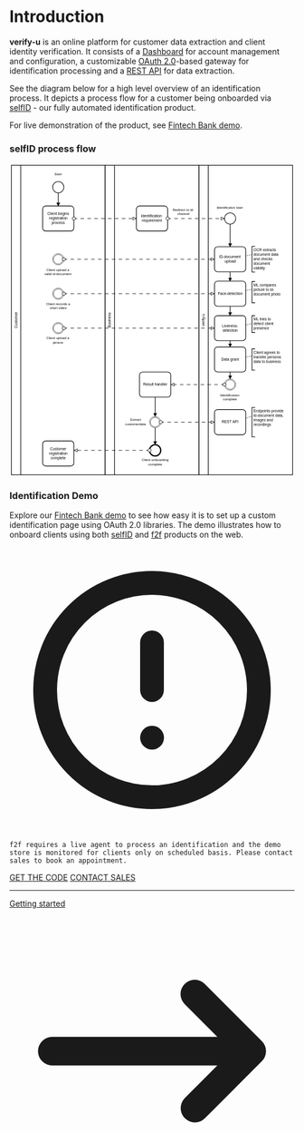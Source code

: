# Introduction

**verify-u** is an online platform for customer data extraction and client identity verification.
It consists of a [Dashboard](https://app.verify-u.com) for account management and configuration, 
a customizable [OAuth 2.0](https://oauth.net/2/)-based gateway for identification processing 
and a [REST API](https://en.wikipedia.org/wiki/Representational_state_transfer) for data extraction. 

See the diagram below for a high level overview of an identification process. It depicts a process flow for a customer being onboarded via [selfID](https://www.verify-u.com/verify-u-selfid) - our fully automated identification product. 

For live demonstration of the product, see [Fintech Bank demo](#identification-demo).  

### selfID process flow

<div class="flex">
<svg xmlns="http://www.w3.org/2000/svg" xmlns:xlink="http://www.w3.org/1999/xlink" width="912"viewBox="154 74 912 1000" version="1.1"><defs><marker id="sequenceflow-end-white-black-7s7w560c85m78tvmefoewk380" viewBox="0 0 20 20" refX="11" refY="10" markerWidth="10" markerHeight="10" orient="auto"><path d="M 1 5 L 11 10 L 1 15 Z" style="fill: black; stroke-width: 1px; stroke-linecap: round; stroke-dasharray: 10000, 1; stroke: black;"/></marker><marker id="messageflow-end-white-black-7s7w560c85m78tvmefoewk380" viewBox="0 0 20 20" refX="8.5" refY="5" markerWidth="20" markerHeight="20" orient="auto"><path d="m 1 5 l 0 -3 l 7 3 l -7 3 z" style="fill: white; stroke-width: 1px; stroke-linecap: butt; stroke-dasharray: 10000, 1; stroke: black;"/></marker><marker id="messageflow-start-white-black-7s7w560c85m78tvmefoewk380" viewBox="0 0 20 20" refX="6" refY="6" markerWidth="20" markerHeight="20" orient="auto"><circle cx="6" cy="6" r="3.5" style="fill: white; stroke-width: 1px; stroke-linecap: round; stroke-dasharray: 10000, 1; stroke: black;"/></marker></defs><g class="djs-group"><g class="djs-element djs-shape" data-element-id="Participant_0uwsw2l" style="display: block;" transform="matrix(1 0 0 1 160 80)"><g class="djs-visual"><rect x="0" y="0" width="300" height="988" rx="0" ry="0" style="stroke: black; stroke-width: 2px; fill: white; fill-opacity: 0.95;"/><polyline points="30,0 30,988 " style="fill: none; stroke: black; stroke-width: 2px;"/><text lineHeight="1.2" class="djs-label" style="font-family: Arial, sans-serif; font-size: 12px; font-weight: normal; fill: black;" transform="matrix(-1.83697e-16 -1 1 -1.83697e-16 0 988)"><tspan x="467.984375" y="18.6">Customer</tspan></text></g><rect x="-6" y="-6" width="312" height="1000" class="djs-outline" style="fill: none;"/><rect class="djs-hit djs-hit-click-stroke" x="0" y="0" width="300" height="988" style="fill: none; stroke-opacity: 0; stroke: white; stroke-width: 15px;"/><rect class="djs-hit djs-hit-all" x="0" y="0" width="30" height="988" style="fill: none; stroke-opacity: 0; stroke: white; stroke-width: 15px;"/></g><g class="djs-children"><g class="djs-group"><g class="djs-element djs-connection" data-element-id="Flow_1xtunqs" style="display: block;"><g class="djs-visual"><path d="m  310,168L310,210 " style="fill: none; stroke-width: 2px; stroke: black; stroke-linejoin: round; marker-end: url('#sequenceflow-end-white-black-7s7w560c85m78tvmefoewk380');"/></g><polyline points="310,168 310,210 " class="djs-hit djs-hit-stroke" style="fill: none; stroke-opacity: 0; stroke: white; stroke-width: 15px;"/><rect x="304" y="162" width="12" height="54" class="djs-outline" style="fill: none;"/></g></g><g class="djs-group"><g class="djs-element djs-shape" data-element-id="Activity_0n7xjat" style="display: block;" transform="matrix(1 0 0 1 260 210)"><g class="djs-visual"><rect x="0" y="0" width="100" height="80" rx="10" ry="10" style="stroke: black; stroke-width: 2px; fill: white; fill-opacity: 0.95;"/><text lineHeight="1.2" class="djs-label" style="font-family: Arial, sans-serif; font-size: 12px; font-weight: normal; fill: black;"><tspan x="15.3125" y="29.200000000000003">Client begins </tspan><tspan x="20.65625" y="43.6">registration </tspan><tspan x="28.984375" y="58">process</tspan></text></g><rect class="djs-hit djs-hit-all" x="0" y="0" width="100" height="80" style="fill: none; stroke-opacity: 0; stroke: white; stroke-width: 15px;"/><rect x="-6" y="-6" width="112" height="92" class="djs-outline" style="fill: none;"/></g></g><g class="djs-group"><g class="djs-element djs-shape" data-element-id="StartEvent_17sjvnz" style="display: block;" transform="matrix(1 0 0 1 292 132)"><g class="djs-visual"><circle cx="18" cy="18" r="18" style="stroke: black; stroke-width: 2px; fill: white; fill-opacity: 0.95;"/></g><rect class="djs-hit djs-hit-all" x="0" y="0" width="36" height="36" style="fill: none; stroke-opacity: 0; stroke: white; stroke-width: 15px;"/><rect x="-6" y="-6" width="48" height="48" class="djs-outline" style="fill: none;"/></g></g><g class="djs-group"><g class="djs-element djs-shape" data-element-id="Event_0kxicru" style="display: block;" transform="matrix(1 0 0 1 292 582)"><g class="djs-visual"><circle cx="18" cy="18" r="18" style="stroke: black; stroke-width: 1px; fill: white; fill-opacity: 0.95;"/><circle cx="18" cy="18" r="15" style="stroke: black; stroke-width: 1px; fill: none;"/></g><rect class="djs-hit djs-hit-all" x="0" y="0" width="36" height="36" style="fill: none; stroke-opacity: 0; stroke: white; stroke-width: 15px;"/><rect x="-6" y="-6" width="48" height="48" class="djs-outline" style="fill: none;"/></g></g><g class="djs-group"><g class="djs-element djs-shape" data-element-id="Event_1uc6sbt" style="display: block;" transform="matrix(1 0 0 1 292 472)"><g class="djs-visual"><circle cx="18" cy="18" r="18" style="stroke: black; stroke-width: 1px; fill: white; fill-opacity: 0.95;"/><circle cx="18" cy="18" r="15" style="stroke: black; stroke-width: 1px; fill: none;"/></g><rect class="djs-hit djs-hit-all" x="0" y="0" width="36" height="36" style="fill: none; stroke-opacity: 0; stroke: white; stroke-width: 15px;"/><rect x="-6" y="-6" width="48" height="48" class="djs-outline" style="fill: none;"/></g></g><g class="djs-group"><g class="djs-element djs-shape" data-element-id="Event_0c4m8jg" style="display: block;" transform="matrix(1 0 0 1 292 362)"><g class="djs-visual"><circle cx="18" cy="18" r="18" style="stroke: black; stroke-width: 1px; fill: white; fill-opacity: 0.95;"/><circle cx="18" cy="18" r="15" style="stroke: black; stroke-width: 1px; fill: none;"/></g><rect class="djs-hit djs-hit-all" x="0" y="0" width="36" height="36" style="fill: none; stroke-opacity: 0; stroke: white; stroke-width: 15px;"/><rect x="-6" y="-6" width="48" height="48" class="djs-outline" style="fill: none;"/></g></g><g class="djs-group"><g class="djs-element djs-shape" data-element-id="Activity_1fkkra0" style="display: block;" transform="matrix(1 0 0 1 260 960)"><g class="djs-visual"><rect x="0" y="0" width="100" height="80" rx="10" ry="10" style="stroke: black; stroke-width: 2px; fill: white; fill-opacity: 0.95;"/><text lineHeight="1.2" class="djs-label" style="font-family: Arial, sans-serif; font-size: 12px; font-weight: normal; fill: black;"><tspan x="23.984375" y="29.200000000000003">Customer </tspan><tspan x="20.65625" y="43.6">registration </tspan><tspan x="25.484375" y="58">complete</tspan></text></g><rect class="djs-hit djs-hit-all" x="0" y="0" width="100" height="80" style="fill: none; stroke-opacity: 0; stroke: white; stroke-width: 15px;"/><rect x="-6" y="-6" width="112" height="92" class="djs-outline" style="fill: none;"/></g></g></g></g><g class="djs-group"><g class="djs-element djs-shape" data-element-id="Participant_1jgq7z2" style="display: block;" transform="matrix(1 0 0 1 760 80)"><g class="djs-visual"><rect x="0" y="0" width="300" height="988" rx="0" ry="0" style="stroke: black; stroke-width: 2px; fill: white; fill-opacity: 0.95;"/><polyline points="30,0 30,988 " style="fill: none; stroke: black; stroke-width: 2px;"/><text lineHeight="1.2" class="djs-label" style="font-family: Arial, sans-serif; font-size: 12px; font-weight: normal; fill: black;" transform="matrix(-1.83697e-16 -1 1 -1.83697e-16 0 988)"><tspan x="474.6640625" y="18.6">verify-u</tspan></text></g><rect x="-6" y="-6" width="312" height="1000" class="djs-outline" style="fill: none;"/><rect class="djs-hit djs-hit-click-stroke" x="0" y="0" width="300" height="988" style="fill: none; stroke-opacity: 0; stroke: white; stroke-width: 15px;"/><rect class="djs-hit djs-hit-all" x="0" y="0" width="30" height="988" style="fill: none; stroke-opacity: 0; stroke: white; stroke-width: 15px;"/></g><g class="djs-children"><g class="djs-group"><g class="djs-element djs-shape" data-element-id="TextAnnotation_0852v9d" style="display: block;" transform="matrix(1 0 0 1 930 666)"><g class="djs-visual"><rect x="0" y="0" width="100" height="68" rx="0" ry="0" style="stroke: none; stroke-width: 2px; fill: none;"/><path d="m 0, 0 m 10,0 l -10,0 l 0,68 l 10,0" style="fill: none; stroke-width: 2px; stroke: black;"/><text lineHeight="1.2" class="djs-label" style="font-family: Arial, sans-serif; font-size: 12px; font-weight: normal; fill: black;"><tspan x="5" y="15.799999999999999">Client agrees to</tspan><tspan x="5" y="30.199999999999996">transfer persona</tspan><tspan x="5" y="44.599999999999994">data to business</tspan></text></g><rect class="djs-hit djs-hit-all" x="0" y="0" width="100" height="68" style="fill: none; stroke-opacity: 0; stroke: white; stroke-width: 15px;"/><rect x="-6" y="-6" width="112" height="80" class="djs-outline" style="fill: none;"/></g></g><g class="djs-group"><g class="djs-element djs-shape" data-element-id="TextAnnotation_19982ir" style="display: block;" transform="matrix(1 0 0 1 930 560)"><g class="djs-visual"><rect x="0" y="0" width="100" height="54" rx="0" ry="0" style="stroke: none; stroke-width: 2px; fill: none;"/><path d="m 0, 0 m 10,0 l -10,0 l 0,54 l 10,0" style="fill: none; stroke-width: 2px; stroke: black;"/><text lineHeight="1.2" class="djs-label" style="font-family: Arial, sans-serif; font-size: 12px; font-weight: normal; fill: black;"><tspan x="5" y="15.799999999999999">ML tries to </tspan><tspan x="5" y="30.199999999999996">detect client </tspan><tspan x="5" y="44.599999999999994">presence</tspan></text></g><rect class="djs-hit djs-hit-all" x="0" y="0" width="100" height="54" style="fill: none; stroke-opacity: 0; stroke: white; stroke-width: 15px;"/><rect x="-6" y="-6" width="112" height="66" class="djs-outline" style="fill: none;"/></g></g><g class="djs-group"><g class="djs-element djs-shape" data-element-id="TextAnnotation_0vfysvn" style="display: block;" transform="matrix(1 0 0 1 930 339)"><g class="djs-visual"><rect x="0" y="0" width="100" height="82" rx="0" ry="0" style="stroke: none; stroke-width: 2px; fill: none;"/><path d="m 0, 0 m 10,0 l -10,0 l 0,82 l 10,0" style="fill: none; stroke-width: 2px; stroke: black;"/><text lineHeight="1.2" class="djs-label" style="font-family: Arial, sans-serif; font-size: 12px; font-weight: normal; fill: black;"><tspan x="5" y="15.799999999999999">OCR extracts </tspan><tspan x="5" y="30.199999999999996">document data </tspan><tspan x="5" y="44.599999999999994">and checks </tspan><tspan x="5" y="58.99999999999999">document </tspan><tspan x="5" y="73.39999999999999">validity</tspan></text></g><rect class="djs-hit djs-hit-all" x="0" y="0" width="100" height="82" style="fill: none; stroke-opacity: 0; stroke: white; stroke-width: 15px;"/><rect x="-6" y="-6" width="112" height="94" class="djs-outline" style="fill: none;"/></g></g><g class="djs-group"><g class="djs-element djs-shape" data-element-id="TextAnnotation_0ax3fnw" style="display: block;" transform="matrix(1 0 0 1 930 853)"><g class="djs-visual"><rect x="0" y="0" width="110" height="94" rx="0" ry="0" style="stroke: none; stroke-width: 2px; fill: none;"/><path d="m 0, 0 m 10,0 l -10,0 l 0,94 l 10,0" style="fill: none; stroke-width: 2px; stroke: black;"/><text lineHeight="1.2" class="djs-label" style="font-family: Arial, sans-serif; font-size: 12px; font-weight: normal; fill: black;"><tspan x="5" y="15.799999999999999">Endpoints provide</tspan><tspan x="5" y="30.199999999999996">id-document data,</tspan><tspan x="5" y="44.599999999999994">images and </tspan><tspan x="5" y="58.99999999999999">recordings</tspan></text></g><rect class="djs-hit djs-hit-all" x="0" y="0" width="110" height="94" style="fill: none; stroke-opacity: 0; stroke: white; stroke-width: 15px;"/><rect x="-6" y="-6" width="122" height="106" class="djs-outline" style="fill: none;"/></g></g><g class="djs-group"><g class="djs-element djs-shape" data-element-id="TextAnnotation_0276bgt" style="display: block;" transform="matrix(1 0 0 1 930 451)"><g class="djs-visual"><rect x="0" y="0" width="100" height="68" rx="0" ry="0" style="stroke: none; stroke-width: 2px; fill: none;"/><path d="m 0, 0 m 10,0 l -10,0 l 0,68 l 10,0" style="fill: none; stroke-width: 2px; stroke: black;"/><text lineHeight="1.2" class="djs-label" style="font-family: Arial, sans-serif; font-size: 12px; font-weight: normal; fill: black;"><tspan x="5" y="15.799999999999999">ML compares </tspan><tspan x="5" y="30.199999999999996">picture to id-</tspan><tspan x="5" y="44.599999999999994">document photo</tspan></text></g><rect class="djs-hit djs-hit-all" x="0" y="0" width="100" height="68" style="fill: none; stroke-opacity: 0; stroke: white; stroke-width: 15px;"/><rect x="-6" y="-6" width="112" height="80" class="djs-outline" style="fill: none;"/></g></g><g class="djs-group"><g class="djs-element djs-connection" data-element-id="Flow_0f7vxmz" style="display: block;"><g class="djs-visual"><path d="m  860,420L860,450 " style="fill: none; stroke-width: 2px; stroke: black; stroke-linejoin: round; marker-end: url('#sequenceflow-end-white-black-7s7w560c85m78tvmefoewk380');"/></g><polyline points="860,420 860,450 " class="djs-hit djs-hit-stroke" style="fill: none; stroke-opacity: 0; stroke: white; stroke-width: 15px;"/><rect x="854" y="414" width="12" height="42" class="djs-outline" style="fill: none;"/></g></g><g class="djs-group"><g class="djs-element djs-connection" data-element-id="Flow_0svd3md" style="display: block;"><g class="djs-visual"><path d="m  860,740L860,762 " style="fill: none; stroke-width: 2px; stroke: black; stroke-linejoin: round; marker-end: url('#sequenceflow-end-white-black-7s7w560c85m78tvmefoewk380');"/></g><polyline points="860,740 860,762 " class="djs-hit djs-hit-stroke" style="fill: none; stroke-opacity: 0; stroke: white; stroke-width: 15px;"/><rect x="854" y="734" width="12" height="34" class="djs-outline" style="fill: none;"/></g></g><g class="djs-group"><g class="djs-element djs-connection" data-element-id="Flow_0xp7ngz" style="display: block;"><g class="djs-visual"><path d="m  860,268L860,340 " style="fill: none; stroke-width: 2px; stroke: black; stroke-linejoin: round; marker-end: url('#sequenceflow-end-white-black-7s7w560c85m78tvmefoewk380');"/></g><polyline points="860,268 860,340 " class="djs-hit djs-hit-stroke" style="fill: none; stroke-opacity: 0; stroke: white; stroke-width: 15px;"/><rect x="854" y="262" width="12" height="84" class="djs-outline" style="fill: none;"/></g></g><g class="djs-group"><g class="djs-element djs-connection" data-element-id="Flow_09fmy8o" style="display: block;"><g class="djs-visual"><path d="m  860,530L860,560 " style="fill: none; stroke-width: 2px; stroke: black; stroke-linejoin: round; marker-end: url('#sequenceflow-end-white-black-7s7w560c85m78tvmefoewk380');"/></g><polyline points="860,530 860,560 " class="djs-hit djs-hit-stroke" style="fill: none; stroke-opacity: 0; stroke: white; stroke-width: 15px;"/><rect x="854" y="524" width="12" height="42" class="djs-outline" style="fill: none;"/></g></g><g class="djs-group"><g class="djs-element djs-connection" data-element-id="Flow_1rndsvp" style="display: block;"><g class="djs-visual"><path d="m  860,640L860,660 " style="fill: none; stroke-width: 2px; stroke: black; stroke-linejoin: round; marker-end: url('#sequenceflow-end-white-black-7s7w560c85m78tvmefoewk380');"/></g><polyline points="860,640 860,660 " class="djs-hit djs-hit-stroke" style="fill: none; stroke-opacity: 0; stroke: white; stroke-width: 15px;"/><rect x="854" y="634" width="12" height="32" class="djs-outline" style="fill: none;"/></g></g><g class="djs-group"><g class="djs-element djs-shape" data-element-id="Activity_16w29ob" style="display: block;" transform="matrix(1 0 0 1 810 340)"><g class="djs-visual"><rect x="0" y="0" width="100" height="80" rx="10" ry="10" style="stroke: black; stroke-width: 2px; fill: white; fill-opacity: 0.95;"/><text lineHeight="1.2" class="djs-label" style="font-family: Arial, sans-serif; font-size: 12px; font-weight: normal; fill: black;"><tspan x="14.8125" y="36.4">ID-document </tspan><tspan x="32.3125" y="50.8">upload</tspan></text></g><rect class="djs-hit djs-hit-all" x="0" y="0" width="100" height="80" style="fill: none; stroke-opacity: 0; stroke: white; stroke-width: 15px;"/><rect x="-6" y="-6" width="112" height="92" class="djs-outline" style="fill: none;"/></g></g><g class="djs-group"><g class="djs-element djs-shape" data-element-id="Activity_1npdab1" style="display: block;" transform="matrix(1 0 0 1 810 450)"><g class="djs-visual"><rect x="0" y="0" width="100" height="80" rx="10" ry="10" style="stroke: black; stroke-width: 2px; fill: white; fill-opacity: 0.95;"/><text lineHeight="1.2" class="djs-label" style="font-family: Arial, sans-serif; font-size: 12px; font-weight: normal; fill: black;"><tspan x="10.6484375" y="43.599999999999994">Face-detection</tspan></text></g><rect class="djs-hit djs-hit-all" x="0" y="0" width="100" height="80" style="fill: none; stroke-opacity: 0; stroke: white; stroke-width: 15px;"/><rect x="-6" y="-6" width="112" height="92" class="djs-outline" style="fill: none;"/></g></g><g class="djs-group"><g class="djs-element djs-shape" data-element-id="Activity_1wsmbp1" style="display: block;" transform="matrix(1 0 0 1 810 560)"><g class="djs-visual"><rect x="0" y="0" width="100" height="80" rx="10" ry="10" style="stroke: black; stroke-width: 2px; fill: white; fill-opacity: 0.95;"/><text lineHeight="1.2" class="djs-label" style="font-family: Arial, sans-serif; font-size: 12px; font-weight: normal; fill: black;"><tspan x="24.3125" y="36.4">Liveness-</tspan><tspan x="25.984375" y="50.8">detection</tspan></text></g><rect class="djs-hit djs-hit-all" x="0" y="0" width="100" height="80" style="fill: none; stroke-opacity: 0; stroke: white; stroke-width: 15px;"/><rect x="-6" y="-6" width="112" height="92" class="djs-outline" style="fill: none;"/></g></g><g class="djs-group"><g class="djs-element djs-shape" data-element-id="Activity_155yvvv" style="display: block;" transform="matrix(1 0 0 1 810 660)"><g class="djs-visual"><rect x="0" y="0" width="100" height="80" rx="10" ry="10" style="stroke: black; stroke-width: 2px; fill: white; fill-opacity: 0.95;"/><text lineHeight="1.2" class="djs-label" style="font-family: Arial, sans-serif; font-size: 12px; font-weight: normal; fill: black;"><tspan x="21.6484375" y="43.599999999999994">Data grant</tspan></text></g><rect class="djs-hit djs-hit-all" x="0" y="0" width="100" height="80" style="fill: none; stroke-opacity: 0; stroke: white; stroke-width: 15px;"/><rect x="-6" y="-6" width="112" height="92" class="djs-outline" style="fill: none;"/></g></g><g class="djs-group"><g class="djs-element djs-shape" data-element-id="Event_0mw9ld4" style="display: block;" transform="matrix(1 0 0 1 842 762)"><g class="djs-visual"><circle cx="18" cy="18" r="18" style="stroke: black; stroke-width: 1px; fill: white; fill-opacity: 0.95;"/><circle cx="18" cy="18" r="15" style="stroke: black; stroke-width: 1px; fill: none;"/></g><rect class="djs-hit djs-hit-all" x="0" y="0" width="36" height="36" style="fill: none; stroke-opacity: 0; stroke: white; stroke-width: 15px;"/><rect x="-6" y="-6" width="48" height="48" class="djs-outline" style="fill: none;"/></g></g><g class="djs-group"><g class="djs-element djs-shape" data-element-id="Activity_1e10nhh" style="display: block;" transform="matrix(1 0 0 1 810 860)"><g class="djs-visual"><rect x="0" y="0" width="100" height="80" rx="10" ry="10" style="stroke: black; stroke-width: 2px; fill: white; fill-opacity: 0.95;"/><text lineHeight="1.2" class="djs-label" style="font-family: Arial, sans-serif; font-size: 12px; font-weight: normal; fill: black;"><tspan x="22.8203125" y="43.599999999999994">REST API</tspan></text></g><rect class="djs-hit djs-hit-all" x="0" y="0" width="100" height="80" style="fill: none; stroke-opacity: 0; stroke: white; stroke-width: 15px;"/><rect x="-6" y="-6" width="112" height="92" class="djs-outline" style="fill: none;"/></g></g><g class="djs-group"><g class="djs-element djs-shape" data-element-id="Event_0uvbjvs" style="display: block;" transform="matrix(1 0 0 1 842 232)"><g class="djs-visual"><circle cx="18" cy="18" r="18" style="stroke: black; stroke-width: 2px; fill: white; fill-opacity: 0.95;"/></g><rect class="djs-hit djs-hit-all" x="0" y="0" width="36" height="36" style="fill: none; stroke-opacity: 0; stroke: white; stroke-width: 15px;"/><rect x="-6" y="-6" width="48" height="48" class="djs-outline" style="fill: none;"/></g></g><g class="djs-group"><g class="djs-element djs-connection" data-element-id="Association_0rm6h0i" style="display: block;"><g class="djs-visual"><polyline points="910,692 930,689 " style="fill: none; stroke: black; stroke-width: 2px; stroke-dasharray: 0.5, 5; stroke-linecap: round; stroke-linejoin: round;"/></g><polyline points="910,692 930,689 " class="djs-hit djs-hit-stroke" style="fill: none; stroke-opacity: 0; stroke: white; stroke-width: 15px;"/><rect x="904" y="683" width="32" height="15" class="djs-outline" style="fill: none;"/></g></g><g class="djs-group"><g class="djs-element djs-connection" data-element-id="Association_1gqhlvv" style="display: block;"><g class="djs-visual"><polyline points="910,590 930,585 " style="fill: none; stroke: black; stroke-width: 2px; stroke-dasharray: 0.5, 5; stroke-linecap: round; stroke-linejoin: round;"/></g><polyline points="910,590 930,585 " class="djs-hit djs-hit-stroke" style="fill: none; stroke-opacity: 0; stroke: white; stroke-width: 15px;"/><rect x="904" y="579" width="32" height="17" class="djs-outline" style="fill: none;"/></g></g><g class="djs-group"><g class="djs-element djs-connection" data-element-id="Association_0oy6pxy" style="display: block;"><g class="djs-visual"><polyline points="910,369 930,365 " style="fill: none; stroke: black; stroke-width: 2px; stroke-dasharray: 0.5, 5; stroke-linecap: round; stroke-linejoin: round;"/></g><polyline points="910,369 930,365 " class="djs-hit djs-hit-stroke" style="fill: none; stroke-opacity: 0; stroke: white; stroke-width: 15px;"/><rect x="904" y="359" width="32" height="16" class="djs-outline" style="fill: none;"/></g></g><g class="djs-group"><g class="djs-element djs-connection" data-element-id="Association_1b9c8r9" style="display: block;"><g class="djs-visual"><polyline points="910,887 930,881 " style="fill: none; stroke: black; stroke-width: 2px; stroke-dasharray: 0.5, 5; stroke-linecap: round; stroke-linejoin: round;"/></g><polyline points="910,887 930,881 " class="djs-hit djs-hit-stroke" style="fill: none; stroke-opacity: 0; stroke: white; stroke-width: 15px;"/><rect x="904" y="875" width="32" height="18" class="djs-outline" style="fill: none;"/></g></g><g class="djs-group"><g class="djs-element djs-connection" data-element-id="Association_0x5z7an" style="display: block;"><g class="djs-visual"><polyline points="910,480 930,476 " style="fill: none; stroke: black; stroke-width: 2px; stroke-dasharray: 0.5, 5; stroke-linecap: round; stroke-linejoin: round;"/></g><polyline points="910,480 930,476 " class="djs-hit djs-hit-stroke" style="fill: none; stroke-opacity: 0; stroke: white; stroke-width: 15px;"/><rect x="904" y="470" width="32" height="16" class="djs-outline" style="fill: none;"/></g></g></g></g><g class="djs-group"><g class="djs-element djs-shape" data-element-id="Participant_1awrzte" style="display: block;" transform="matrix(1 0 0 1 460 80)"><g class="djs-visual"><rect x="0" y="0" width="300" height="988" rx="0" ry="0" style="stroke: black; stroke-width: 2px; fill: white; fill-opacity: 0.95;"/><polyline points="30,0 30,988 " style="fill: none; stroke: black; stroke-width: 2px;"/><text lineHeight="1.2" class="djs-label" style="font-family: Arial, sans-serif; font-size: 12px; font-weight: normal; fill: black;" transform="matrix(-1.83697e-16 -1 1 -1.83697e-16 0 988)"><tspan x="469.6484375" y="18.6">Business</tspan></text></g><rect x="-6" y="-6" width="312" height="1000" class="djs-outline" style="fill: none;"/><rect class="djs-hit djs-hit-click-stroke" x="0" y="0" width="300" height="988" style="fill: none; stroke-opacity: 0; stroke: white; stroke-width: 15px;"/><rect class="djs-hit djs-hit-all" x="0" y="0" width="30" height="988" style="fill: none; stroke-opacity: 0; stroke: white; stroke-width: 15px;"/></g><g class="djs-children"><g class="djs-group"><g class="djs-element djs-connection" data-element-id="Flow_0mvopp8" style="display: block;"><g class="djs-visual"><path d="m  620,820L620,882 " style="fill: none; stroke-width: 2px; stroke: black; stroke-linejoin: round; marker-end: url('#sequenceflow-end-white-black-7s7w560c85m78tvmefoewk380');"/></g><polyline points="620,820 620,882 " class="djs-hit djs-hit-stroke" style="fill: none; stroke-opacity: 0; stroke: white; stroke-width: 15px;"/><rect x="614" y="814" width="12" height="74" class="djs-outline" style="fill: none;"/></g></g><g class="djs-group"><g class="djs-element djs-connection" data-element-id="Flow_0rabjpn" style="display: block;"><g class="djs-visual"><path d="m  620,918L620,972 " style="fill: none; stroke-width: 2px; stroke: black; stroke-linejoin: round; marker-end: url('#sequenceflow-end-white-black-7s7w560c85m78tvmefoewk380');"/></g><polyline points="620,918 620,972 " class="djs-hit djs-hit-stroke" style="fill: none; stroke-opacity: 0; stroke: white; stroke-width: 15px;"/><rect x="614" y="912" width="12" height="66" class="djs-outline" style="fill: none;"/></g></g><g class="djs-group"><g class="djs-element djs-shape" data-element-id="Activity_1liyipy" style="display: block;" transform="matrix(1 0 0 1 560 210)"><g class="djs-visual"><rect x="0" y="0" width="100" height="80" rx="10" ry="10" style="stroke: black; stroke-width: 2px; fill: white; fill-opacity: 0.95;"/><text lineHeight="1.2" class="djs-label" style="font-family: Arial, sans-serif; font-size: 12px; font-weight: normal; fill: black;"><tspan x="14.640625" y="36.4">Identification </tspan><tspan x="17.6484375" y="50.8">requirement</tspan></text></g><rect class="djs-hit djs-hit-all" x="0" y="0" width="100" height="80" style="fill: none; stroke-opacity: 0; stroke: white; stroke-width: 15px;"/><rect x="-6" y="-6" width="112" height="92" class="djs-outline" style="fill: none;"/></g></g><g class="djs-group"><g class="djs-element djs-shape" data-element-id="Activity_1bkovj5" style="display: block;" transform="matrix(1 0 0 1 570 740)"><g class="djs-visual"><rect x="0" y="0" width="100" height="80" rx="10" ry="10" style="stroke: black; stroke-width: 2px; fill: white; fill-opacity: 0.95;"/><text lineHeight="1.2" class="djs-label" style="font-family: Arial, sans-serif; font-size: 12px; font-weight: normal; fill: black;"><tspan x="11.3046875" y="43.599999999999994">Result handler</tspan></text></g><rect class="djs-hit djs-hit-all" x="0" y="0" width="100" height="80" style="fill: none; stroke-opacity: 0; stroke: white; stroke-width: 15px;"/><rect x="-6" y="-6" width="112" height="92" class="djs-outline" style="fill: none;"/></g></g><g class="djs-group"><g class="djs-element djs-shape" data-element-id="Event_1ksrtr5" style="display: block;" transform="matrix(1 0 0 1 602 882)"><g class="djs-visual"><circle cx="18" cy="18" r="18" style="stroke: black; stroke-width: 1px; fill: white; fill-opacity: 0.95;"/><circle cx="18" cy="18" r="15" style="stroke: black; stroke-width: 1px; fill: none;"/></g><rect class="djs-hit djs-hit-all" x="0" y="0" width="36" height="36" style="fill: none; stroke-opacity: 0; stroke: white; stroke-width: 15px;"/><rect x="-6" y="-6" width="48" height="48" class="djs-outline" style="fill: none;"/></g></g><g class="djs-group"><g class="djs-element djs-shape" data-element-id="Event_0uomgl0" style="display: block;" transform="matrix(1 0 0 1 602 972)"><g class="djs-visual"><circle cx="18" cy="18" r="18" style="stroke: black; stroke-width: 4px; fill: white; fill-opacity: 0.95;"/></g><rect class="djs-hit djs-hit-all" x="0" y="0" width="36" height="36" style="fill: none; stroke-opacity: 0; stroke: white; stroke-width: 15px;"/><rect x="-6" y="-6" width="48" height="48" class="djs-outline" style="fill: none;"/></g></g></g></g><g class="djs-group"><g class="djs-element djs-shape" data-element-id="StartEvent_17sjvnz_label" style="display: block;" transform="matrix(1 0 0 1 298 102)"><g class="djs-visual"><text lineHeight="1.2" class="djs-label" style="font-family: Arial, sans-serif; font-size: 11px; font-weight: normal; fill: black;"><tspan x="0" y="9.899999999999999">Start</tspan></text></g><rect class="djs-hit djs-hit-all" x="0" y="0" width="24" height="14" style="fill: none; stroke-opacity: 0; stroke: white; stroke-width: 15px;"/><rect x="-6" y="-6" width="36" height="26" class="djs-outline" style="fill: none;"/></g></g><g class="djs-group"><g class="djs-element djs-shape" data-element-id="Event_0mw9ld4_label" style="display: block;" transform="matrix(1 0 0 1 828 808)"><g class="djs-visual"><text lineHeight="1.2" class="djs-label" style="font-family: Arial, sans-serif; font-size: 11px; font-weight: normal; fill: black;"><tspan x="0" y="9.899999999999999">Identification </tspan><tspan x="9.0625" y="23.099999999999998">complete</tspan></text></g><rect class="djs-hit djs-hit-all" x="0" y="0" width="63" height="27" style="fill: none; stroke-opacity: 0; stroke: white; stroke-width: 15px;"/><rect x="-6" y="-6" width="75" height="39" class="djs-outline" style="fill: none;"/></g></g><g class="djs-group"><g class="djs-element djs-shape" data-element-id="Event_0uvbjvs_label" style="display: block;" transform="matrix(1 0 0 1 817 208)"><g class="djs-visual"><text lineHeight="1.2" class="djs-label" style="font-family: Arial, sans-serif; font-size: 11px; font-weight: normal; fill: black;"><tspan x="0" y="9.899999999999999">Identificaton start</tspan></text></g><rect class="djs-hit djs-hit-all" x="0" y="0" width="85" height="14" style="fill: none; stroke-opacity: 0; stroke: white; stroke-width: 15px;"/><rect x="-6" y="-6" width="97" height="26" class="djs-outline" style="fill: none;"/></g></g><g class="djs-group"><g class="djs-element djs-shape" data-element-id="Event_0uomgl0_label" style="display: block;" transform="matrix(1 0 0 1 577 1015)"><g class="djs-visual"><text lineHeight="1.2" class="djs-label" style="font-family: Arial, sans-serif; font-size: 11px; font-weight: normal; fill: black;"><tspan x="0" y="9.899999999999999">Client onboarding</tspan><tspan x="20.796875" y="23.099999999999998">complete</tspan></text></g><rect class="djs-hit djs-hit-all" x="0" y="0" width="87" height="27" style="fill: none; stroke-opacity: 0; stroke: white; stroke-width: 15px;"/><rect x="-6" y="-6" width="99" height="39" class="djs-outline" style="fill: none;"/></g></g><g class="djs-group"><g class="djs-element djs-shape" data-element-id="Event_0c4m8jg_label" style="display: block;" transform="matrix(1 0 0 1 266 407.5)"><g class="djs-visual"><text lineHeight="1.2" class="djs-label" style="font-family: Arial, sans-serif; font-size: 11px; font-weight: normal; fill: black;"><tspan x="5.9375" y="9.899999999999999">Client upload a </tspan><tspan x="0" y="23.099999999999998">valid id-document</tspan></text></g><rect class="djs-hit djs-hit-all" x="0" y="0" width="87" height="27" style="fill: none; stroke-opacity: 0; stroke: white; stroke-width: 15px;"/><rect x="-6" y="-6" width="99" height="39" class="djs-outline" style="fill: none;"/></g></g><g class="djs-group"><g class="djs-element djs-shape" data-element-id="Event_1ksrtr5_label" style="display: block;" transform="matrix(1 0 0 1 524 886.5)"><g class="djs-visual"><text lineHeight="1.2" class="djs-label" style="font-family: Arial, sans-serif; font-size: 11px; font-weight: normal; fill: black;"><tspan x="16.671875" y="9.899999999999999">Extract </tspan><tspan x="0" y="23.099999999999998">customerdata</tspan></text></g><rect class="djs-hit djs-hit-all" x="0" y="0" width="68" height="27" style="fill: none; stroke-opacity: 0; stroke: white; stroke-width: 15px;"/><rect x="-6" y="-6" width="80" height="39" class="djs-outline" style="fill: none;"/></g></g><g class="djs-group"><g class="djs-element djs-shape" data-element-id="Event_0kxicru_label" style="display: block;" transform="matrix(1 0 0 1 271 516)"><g class="djs-visual"><text lineHeight="1.2" class="djs-label" style="font-family: Arial, sans-serif; font-size: 11px; font-weight: normal; fill: black;"><tspan x="0" y="9.899999999999999">Client records a </tspan><tspan x="12.109375" y="23.099999999999998">short video</tspan></text></g><rect class="djs-hit djs-hit-all" x="0" y="0" width="78" height="27" style="fill: none; stroke-opacity: 0; stroke: white; stroke-width: 15px;"/><rect x="-6" y="-6" width="90" height="39" class="djs-outline" style="fill: none;"/></g></g><g class="djs-group"><g class="djs-element djs-connection" data-element-id="Flow_10nahbo" style="display: block;"><g class="djs-visual"><path d="m  360,250L560,250 " style="fill: none; stroke-width: 1.5px; stroke: black; marker-end: url('#messageflow-end-white-black-7s7w560c85m78tvmefoewk380'); marker-start: url('#messageflow-start-white-black-7s7w560c85m78tvmefoewk380'); stroke-dasharray: 10, 12; stroke-linecap: round; stroke-linejoin: round;"/></g><polyline points="360,250 560,250 " class="djs-hit djs-hit-stroke" style="fill: none; stroke-opacity: 0; stroke: white; stroke-width: 15px;"/><rect x="354" y="244" width="212" height="12" class="djs-outline" style="fill: none;"/></g></g><g class="djs-group"><g class="djs-element djs-connection" data-element-id="Flow_0rxja6l" style="display: block;"><g class="djs-visual"><path d="m  328,600L810,600 " style="fill: none; stroke-width: 1.5px; stroke: black; marker-end: url('#messageflow-end-white-black-7s7w560c85m78tvmefoewk380'); marker-start: url('#messageflow-start-white-black-7s7w560c85m78tvmefoewk380'); stroke-dasharray: 10, 12; stroke-linecap: round; stroke-linejoin: round;"/></g><polyline points="328,600 810,600 " class="djs-hit djs-hit-stroke" style="fill: none; stroke-opacity: 0; stroke: white; stroke-width: 15px;"/><rect x="322" y="594" width="494" height="12" class="djs-outline" style="fill: none;"/></g></g><g class="djs-group"><g class="djs-element djs-connection" data-element-id="Flow_1cczn2q" style="display: block;"><g class="djs-visual"><path d="m  328,490L810,490 " style="fill: none; stroke-width: 1.5px; stroke: black; marker-end: url('#messageflow-end-white-black-7s7w560c85m78tvmefoewk380'); marker-start: url('#messageflow-start-white-black-7s7w560c85m78tvmefoewk380'); stroke-dasharray: 10, 12; stroke-linecap: round; stroke-linejoin: round;"/></g><polyline points="328,490 810,490 " class="djs-hit djs-hit-stroke" style="fill: none; stroke-opacity: 0; stroke: white; stroke-width: 15px;"/><rect x="322" y="484" width="494" height="12" class="djs-outline" style="fill: none;"/></g></g><g class="djs-group"><g class="djs-element djs-connection" data-element-id="Flow_0mari2n" style="display: block;"><g class="djs-visual"><path d="m  328,380L810,380 " style="fill: none; stroke-width: 1.5px; stroke: black; marker-end: url('#messageflow-end-white-black-7s7w560c85m78tvmefoewk380'); marker-start: url('#messageflow-start-white-black-7s7w560c85m78tvmefoewk380'); stroke-dasharray: 10, 12; stroke-linecap: round; stroke-linejoin: round;"/></g><polyline points="328,380 810,380 " class="djs-hit djs-hit-stroke" style="fill: none; stroke-opacity: 0; stroke: white; stroke-width: 15px;"/><rect x="322" y="374" width="494" height="12" class="djs-outline" style="fill: none;"/></g></g><g class="djs-group"><g class="djs-element djs-connection" data-element-id="Flow_10feq5k" style="display: block;"><g class="djs-visual"><path d="m  602,990L360,990 " style="fill: none; stroke-width: 1.5px; stroke: black; marker-end: url('#messageflow-end-white-black-7s7w560c85m78tvmefoewk380'); marker-start: url('#messageflow-start-white-black-7s7w560c85m78tvmefoewk380'); stroke-dasharray: 10, 12; stroke-linecap: round; stroke-linejoin: round;"/></g><polyline points="602,990 360,990 " class="djs-hit djs-hit-stroke" style="fill: none; stroke-opacity: 0; stroke: white; stroke-width: 15px;"/><rect x="354" y="984" width="254" height="12" class="djs-outline" style="fill: none;"/></g></g><g class="djs-group"><g class="djs-element djs-connection" data-element-id="Flow_07yn5pd" style="display: block;"><g class="djs-visual"><path d="m  842,780L670,780 " style="fill: none; stroke-width: 1.5px; stroke: black; marker-end: url('#messageflow-end-white-black-7s7w560c85m78tvmefoewk380'); marker-start: url('#messageflow-start-white-black-7s7w560c85m78tvmefoewk380'); stroke-dasharray: 10, 12; stroke-linecap: round; stroke-linejoin: round;"/></g><polyline points="842,780 670,780 " class="djs-hit djs-hit-stroke" style="fill: none; stroke-opacity: 0; stroke: white; stroke-width: 15px;"/><rect x="664" y="774" width="184" height="12" class="djs-outline" style="fill: none;"/></g></g><g class="djs-group"><g class="djs-element djs-connection" data-element-id="Flow_03sy70u" style="display: block;"><g class="djs-visual"><path d="m  638,900L810,900 " style="fill: none; stroke-width: 1.5px; stroke: black; marker-end: url('#messageflow-end-white-black-7s7w560c85m78tvmefoewk380'); marker-start: url('#messageflow-start-white-black-7s7w560c85m78tvmefoewk380'); stroke-dasharray: 10, 12; stroke-linecap: round; stroke-linejoin: round;"/></g><polyline points="638,900 810,900 " class="djs-hit djs-hit-stroke" style="fill: none; stroke-opacity: 0; stroke: white; stroke-width: 15px;"/><rect x="632" y="894" width="184" height="12" class="djs-outline" style="fill: none;"/></g></g><g class="djs-group"><g class="djs-element djs-connection" data-element-id="Flow_0pf8hge" style="display: block;"><g class="djs-visual"><path d="m  660,250L842,250 " style="fill: none; stroke-width: 1.5px; stroke: black; marker-end: url('#messageflow-end-white-black-7s7w560c85m78tvmefoewk380'); marker-start: url('#messageflow-start-white-black-7s7w560c85m78tvmefoewk380'); stroke-dasharray: 10, 12; stroke-linecap: round; stroke-linejoin: round;"/></g><polyline points="660,250 842,250 " class="djs-hit djs-hit-stroke" style="fill: none; stroke-opacity: 0; stroke: white; stroke-width: 15px;"/><rect x="654" y="244" width="194" height="12" class="djs-outline" style="fill: none;"/></g></g><g class="djs-group"><g class="djs-element djs-shape" data-element-id="Event_1uc6sbt_label" style="display: block;" transform="matrix(1 0 0 1 272 625.5)"><g class="djs-visual"><text lineHeight="1.2" class="djs-label" style="font-family: Arial, sans-serif; font-size: 11px; font-weight: normal; fill: black;"><tspan x="0" y="9.899999999999999">Client upload a </tspan><tspan x="20.6875" y="23.099999999999998">picture</tspan></text></g><rect class="djs-hit djs-hit-all" x="0" y="0" width="75" height="27" style="fill: none; stroke-opacity: 0; stroke: white; stroke-width: 15px;"/><rect x="-6" y="-6" width="87" height="39" class="djs-outline" style="fill: none;"/></g></g><g class="djs-group"><g class="djs-element djs-shape" data-element-id="Flow_0pf8hge_label" style="display: block;" transform="matrix(1 0 0 1 676 216)"><g class="djs-visual"><text lineHeight="1.2" class="djs-label" style="font-family: Arial, sans-serif; font-size: 11px; font-weight: normal; fill: black;"><tspan x="0" y="9.899999999999999">Redirect to id-</tspan><tspan x="15.359375" y="23.099999999999998">channel</tspan></text></g><rect class="djs-hit djs-hit-all" x="0" y="0" width="69" height="27" style="fill: none; stroke-opacity: 0; stroke: white; stroke-width: 15px;"/><rect x="-6" y="-6" width="81" height="39" class="djs-outline" style="fill: none;"/></g></g></svg>
</div>

### Identification Demo <a name="identification-demo"></a>

Explore our [Fintech Bank demo](http://demo.verify-u.com/) to see how easy it is to set up a custom identification page using OAuth 2.0 libraries. The demo illustrates how to onboard clients using both [selfID](https://www.verify-u.com/verify-u-selfid) and [f2f](https://www.verify-u.com/verify-u-f2f) products on the web. 

<div class="alert">
    <svg xmlns="http://www.w3.org/2000/svg" fill="none" viewBox="0 0 24 24" stroke="currentColor" class="information-circle mr-4 w-12 h-12 text-blue-600">
    <path stroke-linecap="round" stroke-linejoin="round" stroke-width="2" d="M12 8v4m0 4h.01M21 12a9 9 0 11-18 0 9 9 0 0118 0z"/>
    </svg>

    f2f requires a live agent to process an identification and the demo store is monitored for clients only on scheduled basis. Please contact sales to book an appointment.
</div>

<a class="button mr-4" href="https://github.com/verify-U-GmbH/demo-store">GET THE CODE</a> [CONTACT SALES](https://www.verify-u.com/contact)

---

<a href="/getting-started" class="button_outline flex w-full justify-end p-4 rounded-sm mb-16">
    <span class="flex text-lg">Getting started</span> 
    <svg viewBox="0 0 20 20" fill="currentColor" class="arrow-narrow-right w-6 h-6 ml-2"><path fill-rule="evenodd" d="M12.293 5.293a1 1 0 011.414 0l4 4a1 1 0 010 1.414l-4 4a1 1 0 01-1.414-1.414L14.586 11H3a1 1 0 110-2h11.586l-2.293-2.293a1 1 0 010-1.414z" clip-rule="evenodd"></path></svg>
</a>

<!-- selfID is an automatic identification is a fully automated identification flow used to identify a physical person.
It consists of three steps:

- Identification document upload (passport, driver's license, ID card) for picture and data extraction
- Face detection for identification document photo comparison
- Liveness detection for confirmation of client's presence

This method of identification is best used for onboarding scenarios where simplified due diligence
can be used. -->

